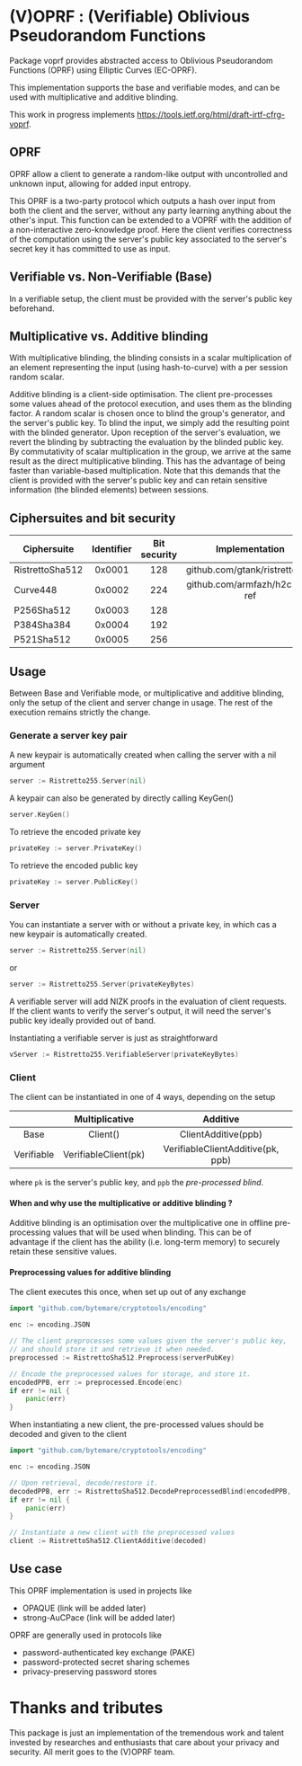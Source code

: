 # (V)OPRF : (Verifiable) Oblivious Pseudorandom Functions

Package voprf provides abstracted access to Oblivious Pseudorandom Functions (OPRF) using Elliptic Curves (EC-OPRF).

This implementation supports the base and verifiable modes, and can be used with multiplicative and additive blinding.

This work in progress implements https://tools.ietf.org/html/draft-irtf-cfrg-voprf.

## OPRF

OPRF allow a client to generate a random-like output with uncontrolled and unknown input, allowing for added input entropy. 

This OPRF is a two-party protocol which outputs a hash over input from both the client and the server, without any party learning anything about the other's input.
This function can be extended to a VOPRF with the addition of a non-interactive zero-knowledge proof. Here the client verifies correctness of the computation using the server's public key associated to the server's secret key it has committed to use as input.

## Verifiable vs. Non-Verifiable (Base)

In a verifiable setup, the client must be provided with the server's public key beforehand.

## Multiplicative vs. Additive blinding

With multiplicative blinding, the blinding consists in a scalar multiplication of an element representing the input (using hash-to-curve) with a per session random scalar.

Additive blinding is a client-side optimisation. The client pre-processes some values ahead of the protocol execution, and uses them as the blinding factor. A random scalar is chosen once to blind the group's generator, and the server's public key. To blind the input, we simply add the resulting point with the blinded generator. Upon reception of the server's evaluation, we revert the blinding by subtracting the evaluation by the blinded public key. By commutativity of scalar multiplication in the group, we arrive at the same result as the direct multiplicative blinding.
This has the advantage of being faster than variable-based multiplication. Note that this demands that the client is provided with the server's public key and can retain sensitive information (the blinded elements) between sessions.

## Ciphersuites and bit security

| Ciphersuite  	| Identifier  	| Bit security | Implementation |
|---------------|:-------------:|:------------:|:--------------:|
|   RistrettoSha512	|   0x0001	|   128	| github.com/gtank/ristretto255 |
|   Curve448	|   0x0002	|   224	| github.com/armfazh/h2c-go-ref |
|   P256Sha512	|   0x0003	|   128	| 
|   P384Sha384	|   0x0004	|   192	| 
|   P521Sha512	|   0x0005	|   256	| 

## Usage

Between Base and Verifiable mode, or multiplicative and additive blinding, only the setup of the client and server change in usage.
The rest of the execution remains strictly the change. 

### Generate a server key pair

A new keypair is automatically created when calling the server with a nil argument
```go
server := Ristretto255.Server(nil)
```

A keypair can also be generated by directly calling KeyGen()

```go
server.KeyGen()
```

To retrieve the encoded private key

```go
privateKey := server.PrivateKey()
```

To retrieve the encoded public key

```go
privateKey := server.PublicKey()
```

### Server

You can instantiate a server with or without a private key, in which cas a new keypair is automatically created.

```go
server := Ristretto255.Server(nil)
```

or

```go
server := Ristretto255.Server(privateKeyBytes)
```

A verifiable server will add NIZK proofs in the evaluation of client requests.
If the client wants to verify the server's output, it will need the server's public key ideally provided out of band.

Instantiating a verifiable server is just as straightforward
```go
vServer := Ristretto255.VerifiableServer(privateKeyBytes)
```

### Client

The client can be instantiated in one of 4 ways, depending on the setup

|   | Multiplicative | Additive |
|:-------------:|:-------------:|:-------------:|
| Base | Client() | ClientAdditive(ppb) |
| Verifiable | VerifiableClient(pk)| VerifiableClientAdditive(pk, ppb)|

where ```pk``` is the server's public key, and ```ppb``` the *pre-processed blind*.

#### When and why use the multiplicative or additive blinding ?

Additive blinding is an optimisation over the multiplicative one in offline pre-processing values that will be used when blinding.
This can be of advantage if the client has the ability (i.e. long-term memory) to securely retain these sensitive values. 

#### Preprocessing values for additive blinding

The client executes this once, when set up out of any exchange
```go
import "github.com/bytemare/cryptotools/encoding"

enc := encoding.JSON

// The client preprocesses some values given the server's public key,
// and should store it and retrieve it when needed.
preprocessed := RistrettoSha512.Preprocess(serverPubKey)

// Encode the preprocessed values for storage, and store it.
encodedPPB, err := preprocessed.Encode(enc)
if err != nil {
	panic(err)
}
```

When instantiating a new client, the pre-processed values should be decoded and given to the client
```go
import "github.com/bytemare/cryptotools/encoding"

enc := encoding.JSON

// Upon retrieval, decode/restore it.
decodedPPB, err := RistrettoSha512.DecodePreprocessedBlind(encodedPPB, enc)
if err != nil {
	panic(err)
}

// Instantiate a new client with the preprocessed values
client := RistrettoSha512.ClientAdditive(decoded)
```

## Use case

This OPRF implementation is used in projects like

* OPAQUE (link will be added later)
* strong-AuCPace (link will be added later)

OPRF are generally used in protocols like
* password-authenticated key exchange (PAKE)
* password-protected secret sharing schemes
* privacy-preserving password stores

# Thanks and tributes

This package is just an implementation of the tremendous work and talent invested by researches and enthusiasts that care about your privacy and security.
All merit goes to the (V)OPRF team.